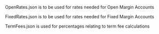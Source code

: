 OpenRates.json is to be used for rates needed for Open Margin Accounts

FixedRates.json is to be used for rates needed for Fixed Margin Accounts

TermFees.json is used for percentages relating to term fee calculations